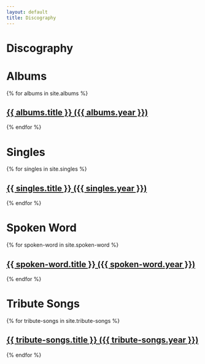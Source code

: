 ```yaml
---
layout: default
title: Discography
---
```

<h1>Discography</h1>

<h1>Albums</h1>
{% for albums in site.albums %}
  <h2><a href="{{ albums.url }}">{{ albums.title }} ({{ albums.year }})</a></h2>
{% endfor %}

<h1>Singles</h1>
{% for singles in site.singles %}
  <h2><a href="{{ singles.url }}">{{ singles.title }} ({{ singles.year }})</a></h2>
{% endfor %}

<h1>Spoken Word</h1>
{% for spoken-word in site.spoken-word %}
  <h2><a href="{{ spoken-word.url }}">{{ spoken-word.title }} ({{ spoken-word.year }})</a></h2>
{% endfor %}

<h1>Tribute Songs</h1>
{% for tribute-songs in site.tribute-songs %}
  <h2><a href="{{ tribute-songs.url }}">{{ tribute-songs.title }} ({{ tribute-songs.year }})</a></h2>
{% endfor %}
